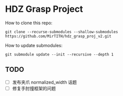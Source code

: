 # HDZ Grasp Project

How to clone this repo:

```shell
git clone --recurse-submodules --shallow-submodules https://github.com/MirTITH/hdz_grasp_proj_v2.git
```

How to update submodules:

```shell
git submodule update --init --recursive --depth 1
```

## TODO

- [ ] 发布夹爪 normalized_width 话题
- [ ] 修复手肘撞框架的问题

